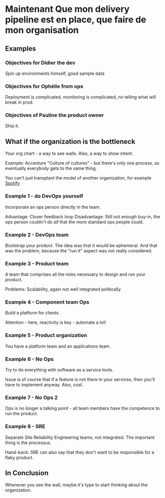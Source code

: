 # Maintenant Que mon delivery pipeline est en place, que faire de mon organisation

## Examples

### Objectives for Didier the dev
Spin up environments himself, good sample data

### Objectives for Ophélie from ops
Deployment is complicated, monitoring is complicated, no telling what will break in prod.

### Objectives of Pauline the product owner
Ship it.

## What if the organization is the bottleneck
Your org chart - a way to see walls. Also, a way to show intent.

Example: Accenture "Culture of cultures" - but there's only one process, so eventually everybody gets to the same thing.

You can't just transplant the model of another organization, for example [Spotify](https://blog.crisp.se/2012/11/14/henrikkniberg/scaling-agile-at-spotify)

### Example 1 - do DevOps yourself
Incorporate an ops person directly in the team.

Advantage: Closer feedback loop
Disadvantage: Still not enough buy-in, the ops person couldn't do *all* that the more standard ops people could.

### Example 2 - DevOps team
Bootstrap your product. The idea was that it would be ephemeral. And that was the problem, because the "run it" aspect was not really considered.

### Example 3 - Product team
A team that comprises all the roles necessary to design and run your product.

Problems: Scalability, again not well integrated politically.

### Example 4 - Component team Ops
Build a platform for clients.

Attention - here, reactivity is key - automate a lot!

### Example 5 - Product organization
You have a platform team and an applications team.

### Example 6 - No Ops
Try to do everything with software as a service tools.

Issue is of course that if a feature is not there in your services, then you'll have to implement anyway. Also, cost.

### Example 7 - No Ops 2
Ops is no longer a talking point - all team members have the competence to run the product.

### Example 8 - SRE
Separate Site Reliability Engineering teams, not integrated. The important thing is the processus.

Hand-back: SRE can also say that they don't want to be responsible for a flaky product.

## In Conclusion
Whenever you see the wall, maybe it's type to start thinking about the organization.
